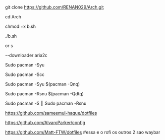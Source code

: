 git clone https://github.com/RENAN029/Arch.git

cd Arch

chmod +x b.sh

./b.sh

or s

--downloader aria2c

Sudo pacman -Syu

Sudo pacman -Scc

Sudo pacman -Syu $(pacman -Qnq)

Sudo pacman -Rsnu $(pacman -Qdtq)

Sudo pacman -S || Sudo pacman -Rsnu

https://github.com/sameemul-haque/dotfiles 

https://github.com/AlvaroParker/config

https://github.com/Matt-FTW/dotfiles #essa e o rofi os outros 2 sao waybar

